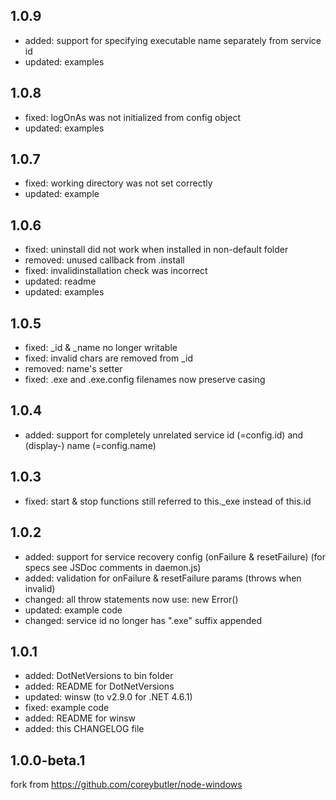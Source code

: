 ## 1.0.9
- added: support for specifying executable name separately from service id
- updated: examples

## 1.0.8
- fixed: logOnAs was not initialized from config object
- updated: examples

## 1.0.7
- fixed: working directory was not set correctly 
- updated: example

## 1.0.6
- fixed: uninstall did not work when installed in non-default folder
- removed: unused callback from .install
- fixed: invalidinstallation check was incorrect
- updated: readme
- updated: examples

## 1.0.5
- fixed: _id & _name no longer writable
- fixed: invalid chars are removed from _id
- removed: name's setter
- fixed: .exe and .exe.config filenames now preserve casing

## 1.0.4
- added: support for completely unrelated service id (=config.id) and (display-) name (=config.name)

## 1.0.3
- fixed: start & stop functions still referred to this._exe  instead of this.id

## 1.0.2
- added: support for service recovery config (onFailure & resetFailure)
  (for specs see JSDoc comments in daemon.js)
- added: validation for onFailure & resetFailure params (throws when invalid)
- changed: all throw statements now use: new Error()
- updated: example code
- changed: service id no longer has ".exe" suffix appended

## 1.0.1
- added: DotNetVersions to bin folder
- added: README for DotNetVersions
- updated: winsw (to v2.9.0 for .NET 4.6.1)
- fixed: example code
- added: README for winsw
- added: this CHANGELOG file

## 1.0.0-beta.1
fork from https://github.com/coreybutler/node-windows